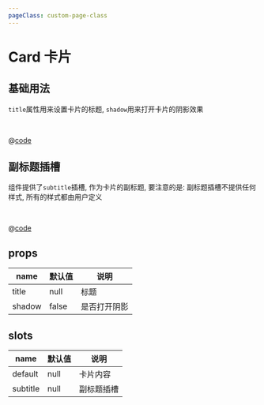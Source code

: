 ```yaml
---
pageClass: custom-page-class
---
```


# Card 卡片

## 基础用法

`title`属性用来设置卡片的标题, `shadow`用来打开卡片的阴影效果

<br/>
<Card-Base/>

@[code](../.vuepress/components/Card/Base.vue)

## 副标题插槽

组件提供了`subtitle`插槽, 作为卡片的副标题, 要注意的是: 副标题插槽不提供任何样式, 所有的样式都由用户定义

<br/>

<Card-SubTitle/>

@[code](../.vuepress/components/Card/SubTitle.vue)

## props

| name   | 默认值 | 说明         |
| ------ | ------ | ------------ |
| title  | null   | 标题         |
| shadow | false  | 是否打开阴影 |

## slots

| name     | 默认值 | 说明       |
| -------- | ------ | ---------- |
| default  | null   | 卡片内容   |
| subtitle | null   | 副标题插槽 |
